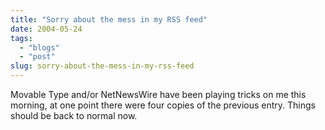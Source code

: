 ```yaml
---
title: "Sorry about the mess in my RSS feed"
date: 2004-05-24
tags: 
  - "blogs"
  - "post"
slug: sorry-about-the-mess-in-my-rss-feed
---
```


Movable Type and/or NetNewsWire have been playing tricks on me this morning, at one point there were four copies of the previous entry. Things should be back to normal now.
